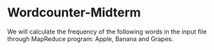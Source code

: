 # Wordcounter-Midterm
We will calculate the frequency of the following words in the input file through MapReduce program:  Apple, Banana and Grapes.
